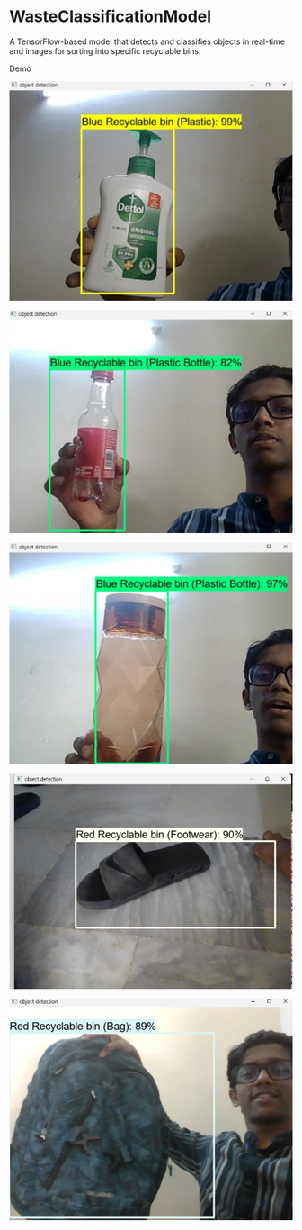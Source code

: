# WasteClassificationModel
A TensorFlow-based model that detects and classifies objects in real-time and images for sorting into specific recyclable bins.


Demo 

![alt text](https://github.com/charuhere/WasteClassificationModel/blob/main/imagess/Screenshot%202025-03-09%20131046.jpg)

![alt text](https://github.com/charuhere/WasteClassificationModel/blob/main/imagess/Screenshot%202025-03-09%20131240.jpg)

![alt text](https://github.com/charuhere/WasteClassificationModel/blob/main/imagess/Screenshot%202025-03-09%20131322.jpg)

![alt text](https://github.com/charuhere/WasteClassificationModel/blob/main/imagess/WhatsApp%20Image%202025-03-08%20at%2010.05.57_b97f02a7.jpg)

![alt text](https://github.com/charuhere/WasteClassificationModel/blob/main/imagess/WhatsApp%20Image%202025-03-08%20at%2010.07.44_d8812485.jpg)
